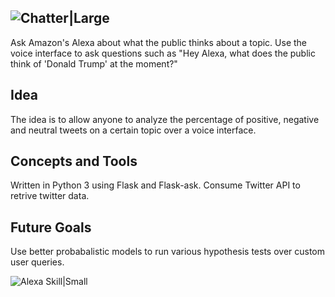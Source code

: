 ![Chatter|Large](https://i.ibb.co/G9V3LfG/Group.png)
---
Ask Amazon's Alexa about what the public thinks about a topic. Use the voice interface to ask questions such as "Hey Alexa, what does the public think of 'Donald Trump' at the moment?" 

## Idea 
The idea is to allow anyone to analyze the percentage of positive, negative and neutral tweets on a certain topic over a voice interface. 

## Concepts and Tools 
Written in Python 3 using Flask and Flask-ask. Consume Twitter API to retrive twitter data.

## Future Goals
Use better probabalistic models to run various hypothesis tests over custom user queries.

![Alexa Skill|Small](https://alexaincanada.ca/wp-content/uploads/2017/12/Works-With-Amazon-Alexa.png)
